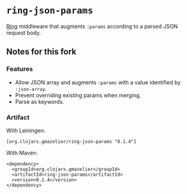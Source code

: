 # `ring-json-params`

[Ring](http://github.com/mmcgrana/ring) middleware that augments `:params` according to a parsed JSON request body.

## Notes for this fork

### Features

+ Allow JSON array and augments `:params` with a value identified by `:json-array`.
+ Prevent overriding existing params when merging.
+ Parse as keywords.

### Artifact

With Leiningen:

    [org.clojars.gmazelier/ring-json-params "0.1.4"]

With Maven:

    <dependency>
      <groupId>org.clojars.gmazelier</groupId>
      <artifactId>ring-json-params</artifactId>
      <version>0.1.4</version>
    </dependency>